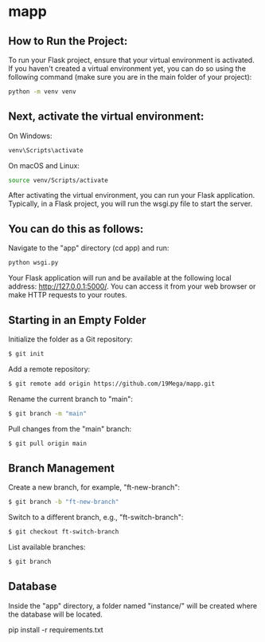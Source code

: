 # mapp

## How to Run the Project:

To run your Flask project, ensure that your virtual environment is activated. If you haven't created a virtual environment yet, you can do so using the following command (make sure you are in the main folder of your project):

```bash
python -m venv venv
```

## Next, activate the virtual environment:

On Windows:
```bash
venv\Scripts\activate
```

On macOS and Linux:
```bash
source venv/Scripts/activate

```

After activating the virtual environment, you can run your Flask application. Typically, in a Flask project, you will run the wsgi.py file to start the server.

## You can do this as follows:

Navigate to the "app" directory (cd app) and run:

```bash
python wsgi.py
```

Your Flask application will run and be available at the following local address: http://127.0.0.1:5000/. You can access it from your web browser or make HTTP requests to your routes.

## **Starting in an Empty Folder**
Initialize the folder as a Git repository:

```bash
$ git init
```

Add a remote repository:

```bash
$ git remote add origin https://github.com/19Mega/mapp.git
```

Rename the current branch to "main":

```bash
$ git branch -m "main"
```

Pull changes from the "main" branch:

```bash
$ git pull origin main
```

## **Branch Management**
Create a new branch, for example, "ft-new-branch":

```bash
$ git branch -b "ft-new-branch"
```

Switch to a different branch, e.g., "ft-switch-branch":

```bash
$ git checkout ft-switch-branch
```

List available branches:

```bash
$ git branch
```

## Database

Inside the "app" directory, a folder named "instance/" will be created where the database will be located.







pip install -r requirements.txt
